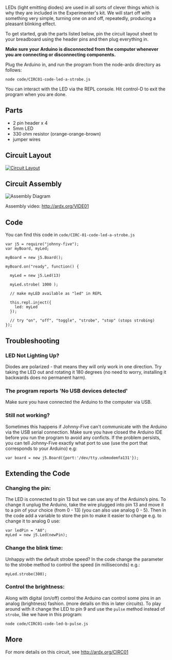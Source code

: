 
LEDs (light emitting diodes) are used in all sorts of clever things
which is why they are included in the Experimenter's kit. We will start off
with something very simple, turning one on and off, repeatedly,
producing a pleasant blinking effect. 

To get started, grab the parts listed below, pin the circuit layout sheet to your breadboard using the header pins and then plug everything in. 

**Make sure your Arduino is disconnected from the computer whenever you are connecting or disconnecting components.**

Plug the Arduino in, and run the program from the node-ardx directory as follows:

    node code/CIRC01-code-led-a-strobe.js

You can interact with the LED via the REPL console. Hit control-D to exit the program when you are done.

<a id="parts"></a>
## Parts

* 2 pin header x 4
* 5mm LED 
* 330 ohm resistor (orange-orange-brown)
* jumper wires

<a id="circuit"></a>
## Circuit Layout
[<img style="max-width:400px" src="/images/circ/CIRC01-sheet.png" alt="Circuit Layout"/>](/images/circ/CIRC01-sheet.png)

<a id="assembly"></a>
## Circuit Assembly
![Assembly Diagram](/images/assembly/CIRC-01-3dexploded.png "Assembly Diagram")

Assembly video: http://ardx.org/VIDE01

<a id="code"></a>
## Code

You can find this code in `code/CIRC-01-code-led-a-strobe.js`

	var j5 = require("johnny-five");
	var myBoard, myLed;

	myBoard = new j5.Board();

	myBoard.on("ready", function() {

	  myLed = new j5.Led(13)

	  myLed.strobe( 1000 );

	  // make myLED available as "led" in REPL

	  this.repl.inject({
	  	led: myLed
	  });
	  
	  // try "on", "off", "toggle", "strobe", "stop" (stops strobing)
	});

<a id="troubleshooting"></a>
## Troubleshooting

### LED Not Lighting Up?

Diodes are polarized - that means they will only work in one direction. Try taking the LED out and rotating it 180 degrees (no need to worry, installing it backwards does no permanent harm).


###  The program reports 'No USB devices detected'

Make sure you have connected the Arduino to the computer via USB.

### Still not working?
Sometimes this happens if Johnny-Five can't communicate with the Arduino via the USB serial connection. Make sure you have closed the Arduino IDE before you run the program to avoid any conficts. If the problem persists, you can tell Johnny-Five exactly what port to use (use the port that corresponds to your Arduino) e.g:

    var board = new j5.Board({port:'/dev/tty.usbmodemfa131'});

<a id="extending"></a>
## Extending the Code

### Changing the pin:
The LED is connected to pin 13 but we can use any of the Arduino’s pins. To change it unplug the Arduino, take the wire plugged into pin 13 and move it to a pin of your choice (from 0 - 13) (you can also use analog 0 - 5). Then in the code add a variable to store the pin to make it easier to change e.g. to change it to analog 0 use:

    var ledPin = "A0";
    myLed = new j5.Led(newPin); 

### Change the blink time:
Unhappy with the default strobe speed? In the code change the parameter to the strobe method to control the speed (in milliseconds) e.g.:

    myLed.strobe(300);

### Control the brightness:
Along with digital (on/off) control the Arduino can control some pins in an analog (brightness) fashion. (more details on this in later circuits). To play around with it change the LED to pin 9 and use the `pulse` method instead of `strobe`, like we have in this program:

    node code/CIRC01-code-led-b-pulse.js

<a id="more"></a>
## More

For more details on this circuit, see http://ardx.org/CIRC01